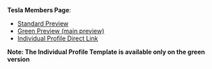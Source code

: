 **Tesla Members Page**:
* [Standard Preview](http://shubhamp.in/tesla/standard/)
* [Green Preview (main preview)](http://shubhamp.in/tesla/green/)
* [Individual Profile Direct Link](http://shubhamp.in/tesla/green/individual/index.html)

**Note: The Individual Profile Template is available only on the green version**

